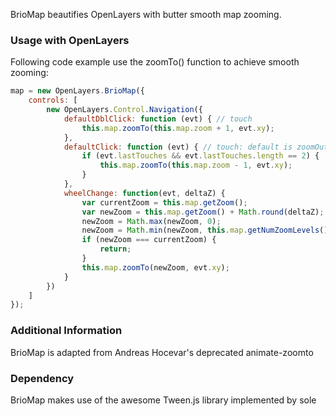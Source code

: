 BrioMap beautifies OpenLayers with butter smooth map zooming.

### Usage with OpenLayers ###

Following code example use the zoomTo() function to achieve smooth zooming:

```javascript
map = new OpenLayers.BrioMap({
	controls: [
		new OpenLayers.Control.Navigation({
			defaultDblClick: function (evt) { // touch
				this.map.zoomTo(this.map.zoom + 1, evt.xy);
			},
			defaultClick: function (evt) { // touch: default is zoomOut()
				if (evt.lastTouches && evt.lastTouches.length == 2) {
					this.map.zoomTo(this.map.zoom - 1, evt.xy);
				}
			},
			wheelChange: function(evt, deltaZ) {
				var currentZoom = this.map.getZoom();
				var newZoom = this.map.getZoom() + Math.round(deltaZ);
				newZoom = Math.max(newZoom, 0);
				newZoom = Math.min(newZoom, this.map.getNumZoomLevels());
				if (newZoom === currentZoom) {
					return;
				}
				this.map.zoomTo(newZoom, evt.xy);
			}
		})
	]
});
```


### Additional Information ###

BrioMap is adapted from Andreas Hocevar's deprecated animate-zoomto


### Dependency ###

BrioMap makes use of the awesome Tween.js library implemented by sole